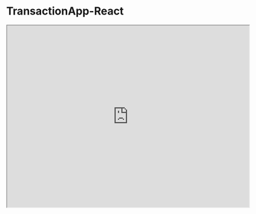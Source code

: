# TransactionApp-React
<iframe src="https://drive.google.com/file/d/1kKbzZ9POlJsl8J7cD84JKXrqDA5_L_ej/preview" width="640" height="480" allow="autoplay"></iframe>
